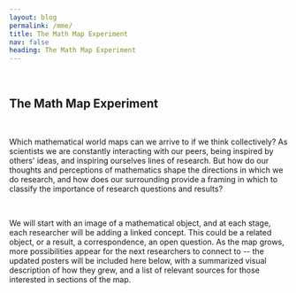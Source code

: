 ```yaml
---
layout: blog
permalink: /mme/
title: The Math Map Experiment 
nav: false
heading: The Math Map Experiment 
---
```



<br>
   
<h2> The Math Map Experiment </h2>
     
    
<br>

Which mathematical world maps can we arrive to if we think collectively? As scientists we are constantly interacting with our peers, being inspired by others' ideas, and inspiring ourselves lines of research. But how do our thoughts and perceptions of mathematics shape the directions in which we do research, and how does our surrounding provide a framing in which to classify the importance of research questions and results? 
 
    
<br>

We will start with an image of a mathematical object, and at each stage, each researcher will be adding a linked concept. This could be a related object, or a result, a correspondence, an open question. As the map grows, more possibilities appear for the next researchers to connect to -- the updated posters will be included here below, with a summarized visual description of how they grew, and a list of relevant sources for those interested in sections of the map.  

